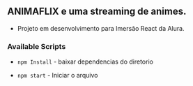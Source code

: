 
## ANIMAFLIX e uma streaming de animes.<br />
- Projeto em desenvolvimento para Imersão React da Alura.


### Available Scripts

- `npm Install` - baixar dependencias do diretorio

- `npm start` - Iniciar o arquivo 



